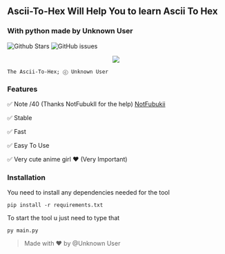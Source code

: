 ## Ascii-To-Hex Will Help You to learn Ascii To Hex
### With python made by Unknown User
![Github Stars](https://img.shields.io/github/stars/Unknown-user-dev/Ascii-To-Hex?style=flat-square)
![GitHub issues](https://img.shields.io/github/issues-raw/Unknown-user-dev/Ascii-To-Hex?style=flat-square)


<p align="center">
  <img src="https://vignette.wikia.nocookie.net/kancolle/images/a/a2/Kashima_Shopping_Full.png/revision/latest?cb=20170929103638">
</p>

```
The Ascii-To-Hex; ⓒ Unknown User
```

### Features

✅ Note /40 (Thanks NotFubukIl for the help) [NotFubukii](https://github.com/NotFubukIl)

✅ Stable

✅ Fast

✅ Easy To Use 

✅ Very cute anime girl ❤ (Very Important)

### Installation

You need to install any dependencies needed for the tool
```
pip install -r requirements.txt
```

To start the tool u just need to type that
```
py main.py
```

> Made with ❤ by @Unknown User
